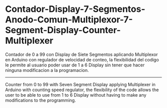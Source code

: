 # Contador-Display-7-Segmentos-Anodo-Comun-Multiplexor-7-Segment-Display-Counter-Multiplexer
Contador de 0 a 99 con Display de Siete Segmentos aplicando Multiplexor en Arduino con regulador de velocidad de conteo, la flexibilidad del codigo le permite al usuario poder usar de 1 a 6 Display sin tener que hacer ninguna modificacion a la programacion. 

------------------------------------------------------------------------------------------------------------------------------------------
Counter from 0 to 99 with Seven Segment Display applying Multiplexer in Arduino with counting speed regulator, the flexibility of the code allows the user to be able to use from 1 to 6 Display without having to make any modifications to the programming. 
